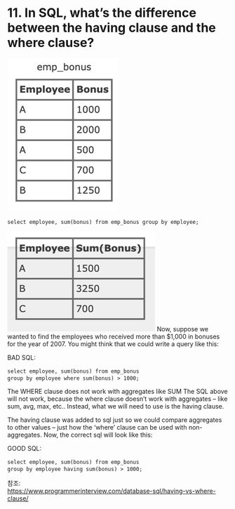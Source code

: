 # 11. In SQL, what’s the difference between the having clause and the where clause?

![Alt text](image-13.png)

```
select employee, sum(bonus) from emp_bonus group by employee;
```

![Alt text](image-12.png)
Now, suppose we wanted to find the employees who received more than $1,000 in bonuses for the year of 2007. You might think that we could write a query like this:

BAD SQL:

```
select employee, sum(bonus) from emp_bonus
group by employee where sum(bonus) > 1000;
```

The WHERE clause does not work with aggregates like SUM
The SQL above will not work, because the where clause doesn’t work with aggregates – like sum, avg, max, etc.. Instead, what we will need to use is the having clause.

The having clause was added to sql just so we could compare aggregates to other values – just how the ‘where’ clause can be used with non-aggregates. Now, the correct sql will look like this:

GOOD SQL:

```
select employee, sum(bonus) from emp_bonus
group by employee having sum(bonus) > 1000;
```

참조:  
https://www.programmerinterview.com/database-sql/having-vs-where-clause/

